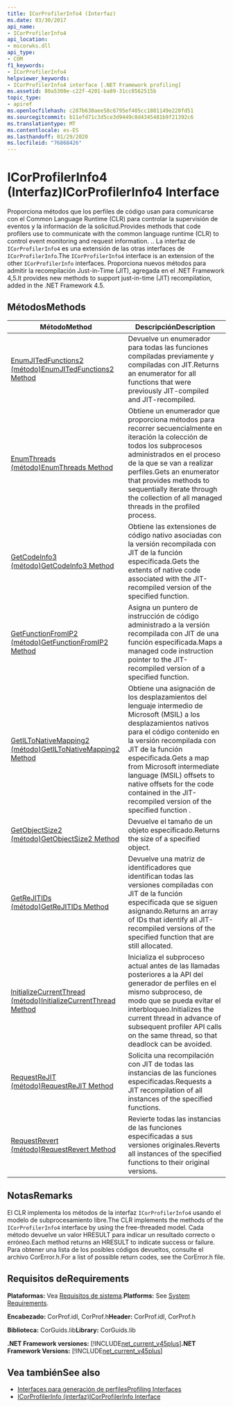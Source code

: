 ```yaml
---
title: ICorProfilerInfo4 (Interfaz)
ms.date: 03/30/2017
api_name:
- ICorProfilerInfo4
api_location:
- mscorwks.dll
api_type:
- COM
f1_keywords:
- ICorProfilerInfo4
helpviewer_keywords:
- ICorProfilerInfo4 interface [.NET Framework profiling]
ms.assetid: 80a5308e-c22f-4201-ba89-31cc8562515b
topic_type:
- apiref
ms.openlocfilehash: c287b630aee58c6795ef405cc1801149e220fd51
ms.sourcegitcommit: b11efd71c3d5ce3d9449c8d4345481b9f21392c6
ms.translationtype: MT
ms.contentlocale: es-ES
ms.lasthandoff: 01/29/2020
ms.locfileid: "76868426"
---
```

# <a name="icorprofilerinfo4-interface"></a><span data-ttu-id="840e8-102">ICorProfilerInfo4 (Interfaz)</span><span class="sxs-lookup"><span data-stu-id="840e8-102">ICorProfilerInfo4 Interface</span></span>
<span data-ttu-id="840e8-103">Proporciona métodos que los perfiles de código usan para comunicarse con el Common Language Runtime (CLR) para controlar la supervisión de eventos y la información de la solicitud.</span><span class="sxs-lookup"><span data-stu-id="840e8-103">Provides methods that code profilers use to communicate with the common language runtime (CLR) to control event monitoring and request information.</span></span> <span data-ttu-id="840e8-104">.</span><span class="sxs-lookup"><span data-stu-id="840e8-104">.</span></span> <span data-ttu-id="840e8-105">La interfaz de `ICorProfilerInfo4` es una extensión de las otras interfaces de `ICorProfilerInfo`.</span><span class="sxs-lookup"><span data-stu-id="840e8-105">The `ICorProfilerInfo4` interface is an extension of the other `ICorProfilerInfo` interfaces.</span></span> <span data-ttu-id="840e8-106">Proporciona nuevos métodos para admitir la recompilación Just-in-Time (JIT), agregada en el .NET Framework 4,5.</span><span class="sxs-lookup"><span data-stu-id="840e8-106">It provides new methods to support just-in-time (JIT) recompilation, added in the .NET Framework 4.5.</span></span>  
  
## <a name="methods"></a><span data-ttu-id="840e8-107">Métodos</span><span class="sxs-lookup"><span data-stu-id="840e8-107">Methods</span></span>  
  
|<span data-ttu-id="840e8-108">Método</span><span class="sxs-lookup"><span data-stu-id="840e8-108">Method</span></span>|<span data-ttu-id="840e8-109">Descripción</span><span class="sxs-lookup"><span data-stu-id="840e8-109">Description</span></span>|  
|------------|-----------------|  
|[<span data-ttu-id="840e8-110">EnumJITedFunctions2 (método)</span><span class="sxs-lookup"><span data-stu-id="840e8-110">EnumJITedFunctions2 Method</span></span>](icorprofilerinfo4-enumjitedfunctions2-method.md)|<span data-ttu-id="840e8-111">Devuelve un enumerador para todas las funciones compiladas previamente y compiladas con JIT.</span><span class="sxs-lookup"><span data-stu-id="840e8-111">Returns an enumerator for all functions that were previously JIT-compiled and JIT-recompiled.</span></span>|  
|[<span data-ttu-id="840e8-112">EnumThreads (método)</span><span class="sxs-lookup"><span data-stu-id="840e8-112">EnumThreads Method</span></span>](icorprofilerinfo4-enumthreads-method.md)|<span data-ttu-id="840e8-113">Obtiene un enumerador que proporciona métodos para recorrer secuencialmente en iteración la colección de todos los subprocesos administrados en el proceso de la que se van a realizar perfiles.</span><span class="sxs-lookup"><span data-stu-id="840e8-113">Gets an enumerator that provides methods to sequentially iterate through the collection of all managed threads in the profiled process.</span></span>|  
|[<span data-ttu-id="840e8-114">GetCodeInfo3 (método)</span><span class="sxs-lookup"><span data-stu-id="840e8-114">GetCodeInfo3 Method</span></span>](icorprofilerinfo4-getcodeinfo3-method.md)|<span data-ttu-id="840e8-115">Obtiene las extensiones de código nativo asociadas con la versión recompilada con JIT de la función especificada.</span><span class="sxs-lookup"><span data-stu-id="840e8-115">Gets the extents of native code associated with the JIT-recompiled version of the specified function.</span></span>|  
|[<span data-ttu-id="840e8-116">GetFunctionFromIP2 (método)</span><span class="sxs-lookup"><span data-stu-id="840e8-116">GetFunctionFromIP2 Method</span></span>](icorprofilerinfo4-getfunctionfromip2-method.md)|<span data-ttu-id="840e8-117">Asigna un puntero de instrucción de código administrado a la versión recompilada con JIT de una función especificada.</span><span class="sxs-lookup"><span data-stu-id="840e8-117">Maps a managed code instruction pointer to the JIT-recompiled version of a specified function.</span></span>|  
|[<span data-ttu-id="840e8-118">GetILToNativeMapping2 (método)</span><span class="sxs-lookup"><span data-stu-id="840e8-118">GetILToNativeMapping2 Method</span></span>](icorprofilerinfo4-getiltonativemapping2-method.md)|<span data-ttu-id="840e8-119">Obtiene una asignación de los desplazamientos del lenguaje intermedio de Microsoft (MSIL) a los desplazamientos nativos para el código contenido en la versión recompilada con JIT de la función especificada.</span><span class="sxs-lookup"><span data-stu-id="840e8-119">Gets a map from Microsoft intermediate language (MSIL) offsets to native offsets for the code contained in the JIT-recompiled version of the specified function .</span></span>|  
|[<span data-ttu-id="840e8-120">GetObjectSize2 (método)</span><span class="sxs-lookup"><span data-stu-id="840e8-120">GetObjectSize2 Method</span></span>](icorprofilerinfo4-getobjectsize2-method.md)|<span data-ttu-id="840e8-121">Devuelve el tamaño de un objeto especificado.</span><span class="sxs-lookup"><span data-stu-id="840e8-121">Returns the size of a specified object.</span></span>|  
|[<span data-ttu-id="840e8-122">GetReJITIDs (método)</span><span class="sxs-lookup"><span data-stu-id="840e8-122">GetReJITIDs Method</span></span>](icorprofilerinfo4-getrejitids-method.md)|<span data-ttu-id="840e8-123">Devuelve una matriz de identificadores que identifican todas las versiones compiladas con JIT de la función especificada que se siguen asignando.</span><span class="sxs-lookup"><span data-stu-id="840e8-123">Returns an array of IDs that identify all JIT-recompiled versions of the specified function that are still allocated.</span></span>|  
|[<span data-ttu-id="840e8-124">InitializeCurrentThread (método)</span><span class="sxs-lookup"><span data-stu-id="840e8-124">InitializeCurrentThread Method</span></span>](icorprofilerinfo4-initializecurrentthread-method.md)|<span data-ttu-id="840e8-125">Inicializa el subproceso actual antes de las llamadas posteriores a la API del generador de perfiles en el mismo subproceso, de modo que se pueda evitar el interbloqueo.</span><span class="sxs-lookup"><span data-stu-id="840e8-125">Initializes the current thread in advance of subsequent profiler API calls on the same thread, so that deadlock can be avoided.</span></span>|  
|[<span data-ttu-id="840e8-126">RequestReJIT (método)</span><span class="sxs-lookup"><span data-stu-id="840e8-126">RequestReJIT Method</span></span>](icorprofilerinfo4-requestrejit-method.md)|<span data-ttu-id="840e8-127">Solicita una recompilación con JIT de todas las instancias de las funciones especificadas.</span><span class="sxs-lookup"><span data-stu-id="840e8-127">Requests a JIT recompilation of all instances of the specified functions.</span></span>|  
|[<span data-ttu-id="840e8-128">RequestRevert (método)</span><span class="sxs-lookup"><span data-stu-id="840e8-128">RequestRevert Method</span></span>](icorprofilerinfo4-requestrevert-method.md)|<span data-ttu-id="840e8-129">Revierte todas las instancias de las funciones especificadas a sus versiones originales.</span><span class="sxs-lookup"><span data-stu-id="840e8-129">Reverts all instances of the specified functions to their original versions.</span></span>|  
  
## <a name="remarks"></a><span data-ttu-id="840e8-130">Notas</span><span class="sxs-lookup"><span data-stu-id="840e8-130">Remarks</span></span>  
 <span data-ttu-id="840e8-131">El CLR implementa los métodos de la interfaz `ICorProfilerInfo4` usando el modelo de subprocesamiento libre.</span><span class="sxs-lookup"><span data-stu-id="840e8-131">The CLR implements the methods of the `ICorProfilerInfo4` interface by using the free-threaded model.</span></span> <span data-ttu-id="840e8-132">Cada método devuelve un valor HRESULT para indicar un resultado correcto o erróneo.</span><span class="sxs-lookup"><span data-stu-id="840e8-132">Each method returns an HRESULT to indicate success or failure.</span></span> <span data-ttu-id="840e8-133">Para obtener una lista de los posibles códigos devueltos, consulte el archivo CorError.h.</span><span class="sxs-lookup"><span data-stu-id="840e8-133">For a list of possible return codes, see the CorError.h file.</span></span>  
  
## <a name="requirements"></a><span data-ttu-id="840e8-134">Requisitos de</span><span class="sxs-lookup"><span data-stu-id="840e8-134">Requirements</span></span>  
 <span data-ttu-id="840e8-135">**Plataformas:** Vea [Requisitos de sistema](../../../../docs/framework/get-started/system-requirements.md).</span><span class="sxs-lookup"><span data-stu-id="840e8-135">**Platforms:** See [System Requirements](../../../../docs/framework/get-started/system-requirements.md).</span></span>  
  
 <span data-ttu-id="840e8-136">**Encabezado:** CorProf.idl, CorProf.h</span><span class="sxs-lookup"><span data-stu-id="840e8-136">**Header:** CorProf.idl, CorProf.h</span></span>  
  
 <span data-ttu-id="840e8-137">**Biblioteca:** CorGuids.lib</span><span class="sxs-lookup"><span data-stu-id="840e8-137">**Library:** CorGuids.lib</span></span>  
  
 <span data-ttu-id="840e8-138">**.NET Framework versiones:** [!INCLUDE[net_current_v45plus](../../../../includes/net-current-v45plus-md.md)]</span><span class="sxs-lookup"><span data-stu-id="840e8-138">**.NET Framework Versions:** [!INCLUDE[net_current_v45plus](../../../../includes/net-current-v45plus-md.md)]</span></span>  
  
## <a name="see-also"></a><span data-ttu-id="840e8-139">Vea también</span><span class="sxs-lookup"><span data-stu-id="840e8-139">See also</span></span>

- [<span data-ttu-id="840e8-140">Interfaces para generación de perfiles</span><span class="sxs-lookup"><span data-stu-id="840e8-140">Profiling Interfaces</span></span>](profiling-interfaces.md)
- [<span data-ttu-id="840e8-141">ICorProfilerInfo (interfaz)</span><span class="sxs-lookup"><span data-stu-id="840e8-141">ICorProfilerInfo Interface</span></span>](icorprofilerinfo-interface.md)
